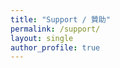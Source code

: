 ```yaml
---
title: "Support / 贊助"
permalink: /support/
layout: single
author_profile: true
---
```

<!--

> 創作總是需要支持與贊助!
> 
> 來杯咖啡吧!
> 
> 成為我們一起前進的動力!

> Creation always requires support and sponsorship!
> 
> Buy me a coffee!
> 
> Be the driving force for us to move forward together!

<a href="https://www.buymeacoffee.com/hsienching" target="_blank"><img src="https://cdn.buymeacoffee.com/buttons/v2/default-yellow.png" alt="Buy Me A Coffee" style="height: 60px !important;width: 217px !important;" ></a>

![QR code of BMC](/assets/image/support/bmc_qr.png){:height="30%" width="30%"}

-->

